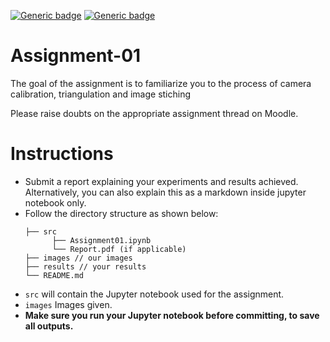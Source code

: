 
[![Generic badge](https://img.shields.io/badge/CV-Assignment:1-BLUE.svg)](https://shields.io/)
[![Generic badge](https://img.shields.io/badge/DUE-23:59hrs,29/01/2023-RED.svg)](https://shields.io/)

# Assignment-01
The goal of the assignment is to familiarize you to the process of camera calibration, triangulation and image stiching

Please raise doubts on the appropriate assignment thread on Moodle.

# Instructions
- Submit a report explaining your experiments and results achieved. Alternatively, you can also explain this as a markdown inside jupyter notebook only. 
- Follow the directory structure as shown below: 
  ```
  ├── src           
        ├── Assignment01.ipynb
        └── Report.pdf (if applicable)
  ├── images // our images
  ├── results // your results
  └── README.md
  ```
- `src` will contain the Jupyter notebook used for the assignment.
- `images` Images given.
- **Make sure you run your Jupyter notebook before committing, to save all outputs.**
